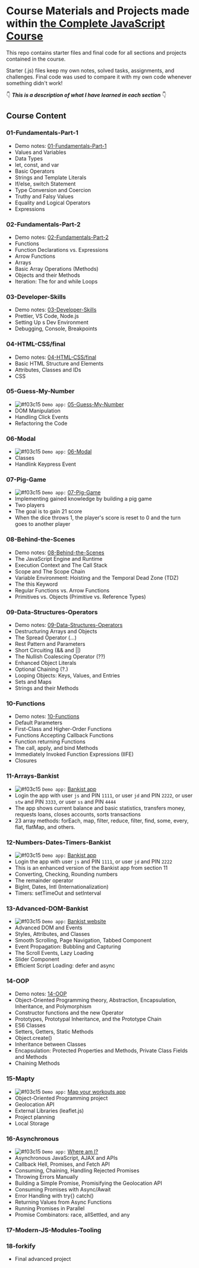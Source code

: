 # Course Materials and Projects made within [the Complete JavaScript Course](https://github.com/jonasschmedtmann/complete-javascript-course)

This repo contains starter files and final code for all sections and projects contained in the course.

Starter (.js) files keep my own notes, solved tasks, assignments, and challenges. Final code was used to compare it with my own code whenever something didn't work!

👇 **_This is a description of what I have learned in each section_** 👇

## Course Content

### 01-Fundamentals-Part-1
 - Demo notes: [01-Fundamentals-Part-1](https://valeriiashur.github.io/complete-javascript-course/01-Fundamentals-Part-1/starter/index.html)
 - Values and Variables
 - Data Types
 - let, const, and var
 - Basic Operators
 - Strings and Template Literals
 - If/else, switch Statement
 - Type Conversion and Coercion
 - Truthy and Falsy Values
 - Equality and Logical Operators
 - Expressions


### 02-Fundamentals-Part-2
- Demo notes: [02-Fundamentals-Part-2](https://valeriiashur.github.io/complete-javascript-course/02-Fundamentals-Part-2/starter/index.html)
- Functions
- Function Declarations vs. Expressions
- Arrow Functions
- Arrays
- Basic Array Operations (Methods)
- Objects and their Methods
- Iteration: The for and while Loops


### 03-Developer-Skills
- Demo notes: [03-Developer-Skills](https://github.com/ValeriiaShur/complete-javascript-course/blob/master/03-Developer-Skills/starter/index.html)
- Prettier, VS Code, Node.js
- Setting Up s Dev Environment
- Debugging, Console, Breakpoints


### 04-HTML-CSS/final
- Demo notes: [04-HTML-CSS/final](https://valeriiashur.github.io/complete-javascript-course/04-HTML-CSS/final/index.html)
- Basic HTML Structure and Elements
- Attributes, Classes and IDs
- CSS


### 05-Guess-My-Number
- ![#f03c15](https://via.placeholder.com/15/f03c15/000000?text=+) `Demo app:` [05-Guess-My-Number](https://valeriiashur.github.io/complete-javascript-course/05-Guess-My-Number/starter/index.html)
- DOM Manipulation
- Handling Click Events
- Refactoring the Code


### 06-Modal
- ![#f03c15](https://via.placeholder.com/15/f03c15/000000?text=+) `Demo app:` [06-Modal](https://valeriiashur.github.io/complete-javascript-course/06-Modal/starter/index.html)
- Classes
- Handlink Keypress Event


### 07-Pig-Game
- ![#f03c15](https://via.placeholder.com/15/f03c15/000000?text=+) `Demo app:` [07-Pig-Game](https://valeriiashur.github.io/complete-javascript-course/07-Pig-Game/starter/index.html)
- Implementing gained knowledge by building a pig game
- Two players
- The goal is to gain 21 score
- When the dice throws 1, the player's score is reset to 0 and the turn goes to another player


### 08-Behind-the-Scenes
- Demo notes: [08-Behind-the-Scenes](https://valeriiashur.github.io/complete-javascript-course/08-Behind-the-Scenes/starter/index.html)
- The JavaScript Engine and Runtime
- Execution Context and The Call Stack
- Scope and The Scope Chain
- Variable Environment: Hoisting and the Temporal Dead Zone (TDZ)
- The this Keyword
- Regular Functions vs. Arrow Functions
- Primitives vs. Objects (Primitive vs. Reference Types)


### 09-Data-Structures-Operators
- Demo notes: [09-Data-Structures-Operators](https://valeriiashur.github.io/complete-javascript-course/09-Data-Structures-Operators/starter/index.html)
- Destructuring Arrays and Objects
- The Spread Operator (...)
- Rest Pattern and Parameters
- Short Circuiting (&& and ||)
- The Nullish Coalescing Operator (??)
- Enhanced Object Literals
- Optional Chaining (?.)
- Looping Objects: Keys, Values, and Entries
- Sets and Maps
- Strings and their Methods


### 10-Functions
- Demo notes: [10-Functions](https://valeriiashur.github.io/complete-javascript-course/10-Functions/starter/index.html)
- Default Parameters
- First-Class and Higher-Order Functions
- Functions Accepting Callback Functions
- Function returning Functions
- The call, apply, and bind Methods
- Immediately Invoked Function Expressions (IIFE)
- Closures


### 11-Arrays-Bankist
- ![#f03c15](https://via.placeholder.com/15/f03c15/000000?text=+) `Demo app:` [Bankist app](https://valeriiashur.github.io/complete-javascript-course/11-Arrays-Bankist/starter/index.html)
- Login the app with user `js` and PIN `1111`, or user `jd` and PIN `2222`, or user `stw` and PIN `3333`, or user `ss` and PIN `4444`
- The app shows current balance and basic statistics, transfers money, requests loans, closes accounts, sorts transactions 
- 23 array methods: forEach, map, filter, reduce, filter, find, some, every, flat, flatMap, and others.


### 12-Numbers-Dates-Timers-Bankist
- ![#f03c15](https://via.placeholder.com/15/f03c15/000000?text=+) `Demo app:` [Bankist app](https://valeriiashur.github.io/complete-javascript-course/12-Numbers-Dates-Timers-Bankist/starter/index.html)
- Login the app with user `js` and PIN `1111`, or user `jd` and PIN `2222`
- This is an enhanced version of the Bankist app from section 11
- Converting, Checking, Rounding numbers
- The remainder operator
- BigInt, Dates, Intl (Internationalization)
- Timers: setTimeOut and setInterval


### 13-Advanced-DOM-Bankist
- ![#f03c15](https://via.placeholder.com/15/f03c15/000000?text=+) `Demo app:` [Bankist website](https://valeriiashur.github.io/complete-javascript-course/13-Advanced-DOM-Bankist/starter/index.html)
- Advanced DOM and Events
- Styles, Attributes, and Classes
- Smooth Scrolling, Page Navigation, Tabbed Component
- Event Propagation: Bubbling and Capturing
- The Scroll Events, Lazy Loading
- Slider Component
- Efficient Script Loading: defer and async


### 14-OOP
- Demo notes: [14-OOP](https://valeriiashur.github.io/complete-javascript-course/14-OOP/starter/index.html)
- Object-Oriented Programming theory, Abstraction, Encapsulation, Inheritance, and Polymorphism
- Constructor functions and the new Operator
- Prototypes, Prototypal Inheritance, and the Prototype Chain
- ES6 Classes
- Setters, Getters, Static Methods
- Object.create()
- Inheritance between Classes
- Encapsulation: Protected Properties and Methods, Private Class Fields and Methods
- Chaining Methods

### 15-Mapty
- ![#f03c15](https://via.placeholder.com/15/f03c15/000000?text=+) `Demo app:` [Map your workouts app](https://valeriiashur.github.io/complete-javascript-course/15-Mapty/starter/index.html)
- Object-Oriented Programming project
- Geolocation API
- External Libraries (leaflet.js)
- Project planning
- Local Storage


### 16-Asynchronous
- ![#f03c15](https://via.placeholder.com/15/f03c15/000000?text=+) `Demo app:` [Where am I?](https://valeriiashur.github.io/complete-javascript-course/16-Asynchronous/starter/index.html)
- Asynchronous JavaScript, AJAX and APIs
- Callback Hell, Promises, and Fetch API
- Consuming, Chaining, Handling Rejected Promises
- Throwing Errors Manually
- Building a Simple Promise, Promisifying the Geolocation API
- Consuming Promises with Async/Await
- Error Handling with try{} catch()
- Returning Values from Async Functions
- Running Promises in Parallel
- Promise Combinators: race, allSettled, and any

### 17-Modern-JS-Modules-Tooling


### 18-forkify
- Final advanced project
